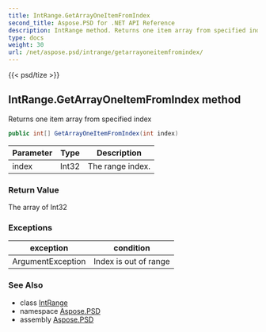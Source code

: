 ```yaml
---
title: IntRange.GetArrayOneItemFromIndex
second_title: Aspose.PSD for .NET API Reference
description: IntRange method. Returns one item array from specified index
type: docs
weight: 30
url: /net/aspose.psd/intrange/getarrayoneitemfromindex/
---
```

{{< psd/tize >}}
## IntRange.GetArrayOneItemFromIndex method

Returns one item array from specified index

```csharp
public int[] GetArrayOneItemFromIndex(int index)
```

| Parameter | Type | Description |
| --- | --- | --- |
| index | Int32 | The range index. |

### Return Value

The array of Int32

### Exceptions

| exception | condition |
| --- | --- |
| ArgumentException | Index is out of range |

### See Also

* class [IntRange](../)
* namespace [Aspose.PSD](../../../aspose.psd/)
* assembly [Aspose.PSD](../../../)


